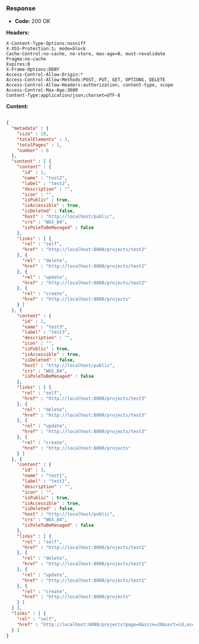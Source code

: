 ### Response

* **Code:** 200 OK

**Headers:**

`X-Content-Type-Options:nosniff`  
`X-XSS-Protection:1; mode=block`  
`Cache-Control:no-cache, no-store, max-age=0, must-revalidate`  
`Pragma:no-cache`  
`Expires:0`  
`X-Frame-Options:DENY`  
`Access-Control-Allow-Origin:*`  
`Access-Control-Allow-Methods:POST, PUT, GET, OPTIONS, DELETE`  
`Access-Control-Allow-Headers:authorization, content-type, scope`  
`Access-Control-Max-Age:3600`  
`Content-Type:application/json;charset=UTF-8`  

**Content:**

```json
    
{
  "metadata" : {
    "size" : 20,
    "totalElements" : 3,
    "totalPages" : 1,
    "number" : 0
  },
  "content" : [ {
    "content" : {
      "id" : 1,
      "name" : "test2",
      "label" : "test2",
      "description" : "",
      "icon" : "",
      "isPublic" : true,
      "isAccessible" : true,
      "isDeleted" : false,
      "host" : "http://localhost/public",
      "crs" : "WGS_84",
      "isPoleToBeManaged" : false
    },
    "links" : [ {
      "rel" : "self",
      "href" : "http://localhost:8080/projects/test2"
    }, {
      "rel" : "delete",
      "href" : "http://localhost:8080/projects/test2"
    }, {
      "rel" : "update",
      "href" : "http://localhost:8080/projects/test2"
    }, {
      "rel" : "create",
      "href" : "http://localhost:8080/projects"
    } ]
  }, {
    "content" : {
      "id" : 2,
      "name" : "test3",
      "label" : "test3",
      "description" : "",
      "icon" : "",
      "isPublic" : true,
      "isAccessible" : true,
      "isDeleted" : false,
      "host" : "http://localhost/public",
      "crs" : "WGS_84",
      "isPoleToBeManaged" : false
    },
    "links" : [ {
      "rel" : "self",
      "href" : "http://localhost:8080/projects/test3"
    }, {
      "rel" : "delete",
      "href" : "http://localhost:8080/projects/test3"
    }, {
      "rel" : "update",
      "href" : "http://localhost:8080/projects/test3"
    }, {
      "rel" : "create",
      "href" : "http://localhost:8080/projects"
    } ]
  }, {
    "content" : {
      "id" : 3,
      "name" : "test1",
      "label" : "test1",
      "description" : "",
      "icon" : "",
      "isPublic" : true,
      "isAccessible" : true,
      "isDeleted" : false,
      "host" : "http://localhost/public",
      "crs" : "WGS_84",
      "isPoleToBeManaged" : false
    },
    "links" : [ {
      "rel" : "self",
      "href" : "http://localhost:8080/projects/test1"
    }, {
      "rel" : "delete",
      "href" : "http://localhost:8080/projects/test1"
    }, {
      "rel" : "update",
      "href" : "http://localhost:8080/projects/test1"
    }, {
      "rel" : "create",
      "href" : "http://localhost:8080/projects"
    } ]
  } ],
  "links" : [ {
    "rel" : "self",
    "href" : "http://localhost:8080/projects?page=0&size=20&sort=id,asc"
  } ]
}
```
